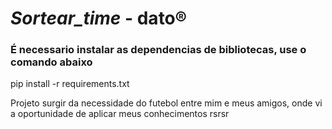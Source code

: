 # ***Sortear_time*** - dato®

### É necessario instalar as dependencias de bibliotecas, use o comando abaixo
pip install -r requirements.txt

Projeto surgir da necessidade do futebol entre mim e meus amigos, onde vi a oportunidade de aplicar meus conhecimentos rsrsr
